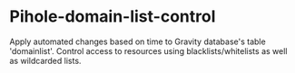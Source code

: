 # Pihole-domain-list-control
Apply automated changes based on time to Gravity database's table 'domainlist'. Control access to resources using blacklists/whitelists as well as wildcarded lists.
